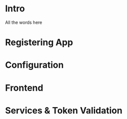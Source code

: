 # Intro
All the words here

# Registering App

# Configuration

# Frontend

# Services & Token Validation
